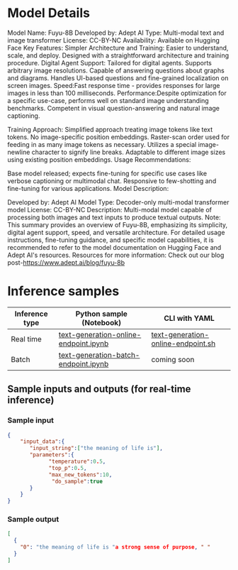 # **Model Details**

Model Name: Fuyu-8B
Developed by: Adept AI
Type: Multi-modal text and image transformer
License: CC-BY-NC
Availability: Available on Hugging Face
Key Features:
Simpler Architecture and Training:
Easier to understand, scale, and deploy.
Designed with a straightforward architecture and training procedure.
Digital Agent Support:
Tailored for digital agents.
Supports arbitrary image resolutions.
Capable of answering questions about graphs and diagrams.
Handles UI-based questions and fine-grained localization on screen images.
Speed:Fast response time - provides responses for large images in less than 100 milliseconds.
Performance:Despite optimization for a specific use-case, performs well on standard image understanding benchmarks.
Competent in visual question-answering and natural image captioning.

Training Approach:
Simplified approach treating image tokens like text tokens.
No image-specific position embeddings.
Raster-scan order used for feeding in as many image tokens as necessary.
Utilizes a special image-newline character to signify line breaks.
Adaptable to different image sizes using existing position embeddings.
Usage Recommendations:

Base model released; expects fine-tuning for specific use cases like verbose captioning or multimodal chat.
Responsive to few-shotting and fine-tuning for various applications.
Model Description:

Developed by: Adept AI
Model Type: Decoder-only multi-modal transformer model
License: CC-BY-NC
Description: Multi-modal model capable of processing both images and text inputs to produce textual outputs.
Note:
This summary provides an overview of Fuyu-8B, emphasizing its simplicity, digital agent support, speed, and versatile architecture. For detailed usage instructions, fine-tuning guidance, and specific model capabilities, it is recommended to refer to the model documentation on Hugging Face and Adept AI's resources.
Resources for more information: Check out our blog post-https://www.adept.ai/blog/fuyu-8b

# **Inference samples**

Inference type|Python sample (Notebook)|CLI with YAML
|--|--|--|
Real time|<a href="https://aka.ms/azureml-infer-online-sdk-text-generation-dolly" target="_blank">text-generation-online-endpoint.ipynb</a>|<a href="https://aka.ms/azureml-infer-online-cli-text-generation-dolly" target="_blank">text-generation-online-endpoint.sh</a>
Batch |<a href="https://aka.ms/azureml-infer-batch-sdk-text-generation" target="_blank">text-generation-batch-endpoint.ipynb</a>| coming soon


## **Sample inputs and outputs (for real-time inference)**

### **Sample input**
```json
{
    "input_data":{
       "input_string":["the meaning of life is"],
       "parameters":{
             "temperature":0.5,
             "top_p":0.5,
             "max_new_tokens":10,
              "do_sample":true
       }
    }
}
```

### **Sample output**
```json
[
  {
    "0": "the meaning of life is "a strong sense of purpose, " "
  }
]
```
